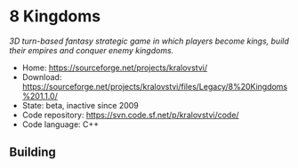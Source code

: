 # 8 Kingdoms

_3D turn-based fantasy strategic game in which players become kings, build their empires and conquer enemy kingdoms._

- Home: https://sourceforge.net/projects/kralovstvi/
- Download: https://sourceforge.net/projects/kralovstvi/files/Legacy/8%20Kingdoms%201.1.0/
- State: beta, inactive since 2009
- Code repository: https://svn.code.sf.net/p/kralovstvi/code/
- Code language: C++

## Building

